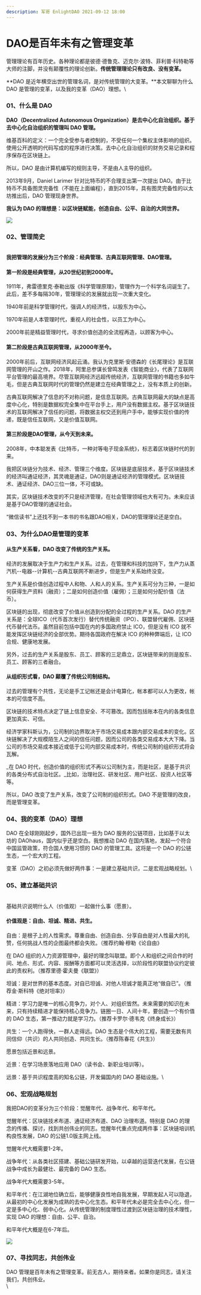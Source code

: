 ```yaml
---
description: 军哥 EnlightDAO 2021-09-12 18:00
---
```


# DAO是百年未有之管理变革

管理理论有百年历史。各种理论都是彼德·德鲁克、迈克尔·波特、菲利普·科特勒等大师的注脚，并没有颠覆性的理论创新。**传统管理理论只有改良、没有变革。**

**DAO 是近年横空出世的管理名词，是对传统管理的大变革。**本文聊聊为什么 DAO 是管理的变革，以及我的变革（DAO）理想。\


### 01、什么是 DAO

**DAO（Decentralized Autonomous Organization）是去中心化自治组织。基于去中心化自治组织的管理叫 DAO 管理。**

维基百科的定义：一个完全受参与者控制的，不受任何一个集权主体影响的组织。使用公开透明的代码写成的程序进行决策。去中心化自治组织的财务交易记录和程序保存在区块链上。

所以，DAO 是由计算机编写的规则主导，不是由人主导的组织。

2013年9月，Daniel Larimer 针对比特币的不合理支出第一次提出 DAO。由于比特币不具备图灵完备性（不能在上面编程），直到2015年，具有图灵完备性的以太坊推出后，DAO 管理现身世界。

**我认为 DAO 的理想是：以区块链赋能，创造自由、公平、自治的大同世界。**

![](../.gitbook/assets/06-5-640.webp)

### 02、管理简史

\
**我把管理的发展分为三个阶段：经典管理、古典互联网管理、DAO管理。**

#### **第一阶段是经典管理，从20世纪初到2000年。**

1911年，弗雷德里克·泰勒出版《科学管理原理》，管理作为一个科学名词诞生了。此后，差不多每隔30年，管理理论的发展就出现一次重大变化。

1940年前是科学管理时代，强调人的经济性，以股东为中心。

1970年前是人本管理时代，重视人的社会性，以员工为中心。

2000年前是精益管理时代，寻求价值创造的全流程再造，以顾客为中心。

#### **第二阶段是古典互联网管理，从2000年至今。**

2000年前后，互联网经济风起云涌。我认为克里斯·安德森的《长尾理论》是互联网管理的开山之作。2018年，阿里总参谋长曾鸣发表《智能商业》，代表了互联网平台管理的最高境界。尽管互联网经济远超传统经济，互联网管理的书籍也多如牛毛，但是古典互联网时代的管理仍然是建立在经典管理之上，没有本质上的创新。

古典互联网解决了信息的不对称问题，是信息互联网。古典互联网最大的缺点是高度中心化，特别是数据权完全集中在平台手上，用户没有数据主权。基于区块链技术的互联网解决了信任的问题，将数据主权交还到用户手中，能够实现价值的传递，既是信任互联网，又是价值互联网。

#### **第三阶段是DAO管理，从今天到未来。**

2008年，中本聪发表《比特币，一种对等电子现金系统》，标志着区块链时代的到来。

我把区块链分为技术、经济、管理三个维度。区块链是底层技术，基于区块链技术的经济叫通证经济，其灵魂是通证，DAO则是通证经济的管理模式。区块链技术、通证经济、DAO三位一体，不可或缺。

其实，区块链技术改变的不只是经济管理，在社会管理领域也大有可为。未来应该是基于DAO管理的通证社会。

“微信读书”上还找不到一本书的书名跟DAO相关，DAO的管理理论还是空白。

### 03、为什么DAO是管理的变革

#### 从生产关系看，DAO 改变了传统的生产关系。&#x20;

经济的发展取决于生产力和生产关系。过去，在管理和科技的加持下，生产力从蒸汽机--电器--计算机--古典互联网不断进步，但是生产关系始终没变。&#x20;

生产关系是价值创造过程中人和物、人和人的关系。生产关系可分为三种，一是如何获得生产资料（融资）；二是如何创造价值（雇佣）；三是如何分配价值（法币）。&#x20;

区块链的出现，彻底改变了价值从创造到分配的全过程的生产关系。DAO 的生产关系是：全球ICO（代币首次发行）替代传统融资（IPO）、联盟替代雇佣、区块链代币替代法币。虽然目前包括中国在内的多国政府禁止 ICO，但是没有 ICO 就不能发挥区块链经济的全部优势。期待各国政府在解决 ICO 的种种弊端后，让 ICO 合规、健康地发展。&#x20;

另外，过去的生产关系是股东、员工、顾客的三足鼎立，区块链带来的则是股东、员工、顾客的三者融合。

#### 从组织形式看，DAO 颠覆了传统公司制结构。&#x20;

过去的管理有个共性，无论是手工记帐还是会计电算化，帐本都可以人为更改，帐本的可信度不高。&#x20;

区块链的技术特点决定了链上信息安全、不可篡改。因而包括账本在内的各类信息更加真实、可信。

&#x20;经济学家科斯认为，公司制的边界取决于市场交易成本跟内部交易成本的变化。区块链解决了大规模陌生人之间的信任问题，因而公司的各类交易成本大大下降。当公司的市场交易成本接近或低于公司内部交易成本时，传统公司制的组织形式将会瓦解。

_在 DAO 时代，创造价值的组织形式不再以公司制为主，而是社区，是基于共识的各类分布式自治社区。_比如，治理社区、研发社区、用户社区、投资人社区等等。&#x20;

所以，DAO 改变了生产关系，改变了公司制的组织形式。DAO 不是管理的改良，而是管理变革。

### 04、我的变革（DAO）理想

DAO 在全球刚刚起步，国外已出现一些为 DAO 服务的公链项目，比如基于以太坊的 DAOhaus，国内似乎还是空白。我想推动 DAO 在国内落地，发起一个符合中国监管政策，符合国人使用习惯的 DAO 的管理工具。这将是一个 DAO 的公链生态，一个宏大的工程。

变革（DAO）之初必须先做好两件事：一是建立基础共识，二是宏观战略规划。\


### 05、建立基础共识

\
基础共识说明什么人（价值观）一起做什么事（愿景）。

#### 价值观是：自由、坦诚、精进、共生。

自由：是根子上的人性需求。尊重自由、创造自由、分享自由是对人性最大的礼赞，任何挑战人性的企图最终都会失败。（推荐约翰·穆勒《论自由》

在 DAO 组织的人力资源管理中，最好的理念叫联盟。即个人和组织之间合作的时间、地点、形式、内容、报酬等方面都可以灵活选择，以阶段性的联盟协议约定彼此的责权利。（推荐里德·霍夫曼《联盟》）

坦诚：是对世界的基本态度。对自已坦诚、对他人坦诚才能真正地“做自已”。（推荐金·斯科特《绝对坦率》）

精进：学习力是唯一的核心竞争力，对个人、对组织皆然。未来需要的知识在未来，只有持续精进才能保持核心竞争力。链圈一日、人间十年，要创造一个有价值的 DAO 生态，第一推动力就是学习力。（推荐卡罗尔·德韦克《终身成长》）

共生：一个人跑得快，一群人走得远。DAO 生态是个伟大的工程，需要无数有共同信仰（共识）的人共同创造、共同生长。（推荐陈春花《共生》）

愿景包括近景和远景。

近景：在学习场景落地应用 DAO（读书会、新职业培训等）。

远景：基于共识程度高的知名公链，开发偏国内的 DAO 基础设施。\


### 06、宏观战略规划

我把DAO的变革分为三个阶段：觉醒年代、战争年代、和平年代。

觉醒年代：区块链技术布道、通证经济布道、DAO 治理布道。特别是 DAO 的理念的传播、探讨，找到共创伟业的同志。觉醒年代重点完成两件事：区块链培训机构良性发展，DAO 的公链1.0版主网上线。

觉醒年代大概需要1-2年。

战争年代：从各类社区搭建、基础公链研发开始，以卓越的运营迭代发展，在公链战争中成长为最健壮、最完备的 DAO 生态。

战争年代大概需要3-5年。

和平年代：在江湖地位确立后，能够健康良性地自我发展，早期发起人可以隐退，从最初的中心化发展为成熟的去中心化生态。和平年代未必是完全去中心化，但一定是多中心化、弱中心化。从传统管理的制度理性过渡到区块链治理的技术理性，实现 DAO 的理想：自由、公平、自治。

和平年代大概是在6-7年后。

![](../.gitbook/assets/06-6-640.webp)

### 07、寻找同志，共创伟业

DAO 管理是百年未有之管理变革。前无古人，期待来者。如果你是同志，请关注我们，共创伟业。\
\

